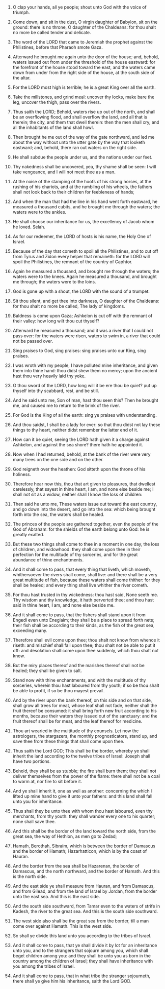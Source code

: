 1. O clap your hands, all ye people; shout unto God with the voice
of triumph.

1. Come down, and sit in the dust, O virgin daughter of Babylon, sit
on the ground: there is no throne, O daughter of the Chaldeans: for
thou shalt no more be called tender and delicate.

1. The word of the LORD that came to Jeremiah the prophet against
the Philistines, before that Pharaoh smote Gaza.

1. Afterward he brought me again unto the door of the house; and,
behold, waters issued out from under the threshold of the house
eastward: for the forefront of the house stood toward the east, and
the waters came down from under from the right side of the house, at
the south side of the altar.

2. For the LORD most high is terrible; he is a great King over all
the earth.

2. Take the millstones, and grind meal: uncover thy locks, make bare
the leg, uncover the thigh, pass over the rivers.

2. Thus saith the LORD; Behold, waters rise up out of the north, and
shall be an overflowing flood, and shall overflow the land, and all
that is therein; the city, and them that dwell therein: then the men
shall cry, and all the inhabitants of the land shall howl.

2. Then brought he me out of the way of the gate northward, and led
me about the way without unto the utter gate by the way that looketh
eastward; and, behold, there ran out waters on the right side.

3. He shall subdue the people under us, and the nations under our
feet.

3. Thy nakedness shall be uncovered, yea, thy shame shall be seen: I
will take vengeance, and I will not meet thee as a man.

3. At the noise of the stamping of the hoofs of his strong horses,
at the rushing of his chariots, and at the rumbling of his wheels, the
fathers shall not look back to their children for feebleness of hands;

3. And when the man that had the line in his hand went forth
eastward, he measured a thousand cubits, and he brought me through the
waters; the waters were to the ankles.

4. He shall choose our inheritance for us, the excellency of Jacob
whom he loved. Selah.

4. As for our redeemer, the LORD of hosts is his name, the Holy One
of Israel.

4. Because of the day that cometh to spoil all the Philistines, and
to cut off from Tyrus and Zidon every helper that remaineth: for the
LORD will spoil the Philistines, the remnant of the country of
Caphtor.

4. Again he measured a thousand, and brought me through the waters;
the waters were to the knees. Again he measured a thousand, and
brought me through; the waters were to the loins.

5. God is gone up with a shout, the LORD with the sound of a
trumpet.

5. Sit thou silent, and get thee into darkness, O daughter of the
Chaldeans: for thou shalt no more be called, The lady of kingdoms.

5. Baldness is come upon Gaza; Ashkelon is cut off with the remnant
of their valley: how long wilt thou cut thyself?

5. Afterward he measured a thousand; and it was a river that I could
not pass over: for the waters were risen, waters to swim in, a river
that could not be passed over.

6. Sing praises to God, sing praises: sing praises unto our King,
sing praises.

6. I was wroth with my people, I have polluted mine inheritance, and
given them into thine hand: thou didst shew them no mercy; upon the
ancient hast thou very heavily laid thy yoke.

6. O thou sword of
the LORD, how long will it be ere thou be quiet? put up thyself into
thy scabbard, rest, and be still.

6. And he said unto me, Son of man, hast thou seen this? Then he
brought me, and caused me to return to the brink of the river.

7. For God is the King of all the earth: sing ye praises with
understanding.

7. And thou saidst, I shall be a lady for ever: so that thou didst
not lay these things to thy heart, neither didst remember the latter
end of it.

7. How can it be quiet, seeing the LORD hath given it a charge
against Ashkelon, and against the sea shore? there hath he appointed
it.

7. Now when I had returned, behold, at the bank of the river were
very many trees on the one side and on the other.

8. God reigneth over the heathen: God sitteth upon the throne of his
holiness.

8. Therefore hear now this, thou that art given to pleasures, that
dwellest carelessly, that sayest in thine heart, I am, and none else
beside me; I shall not sit as a widow, neither shall I know the loss
of children:

8. Then said he unto me, These waters issue out toward the east
country, and go down into the desert, and go into the sea: which being
brought forth into the sea, the waters shall be healed.

9. The princes of the people are gathered together, even the people
of the God of Abraham: for the shields of the earth belong unto God:
he is greatly exalted.

9. But these two things shall come to thee in a moment
in one day, the loss of children, and widowhood: they shall come upon
thee in their perfection for the multitude of thy sorceries, and for
the great abundance of thine enchantments.

9. And it shall come to pass, that every thing that liveth, which
moveth, whithersoever the rivers shall come, shall live: and there
shall be a very great multitude of fish, because these waters shall
come thither: for they shall be healed; and every thing shall live
whither the river cometh.

10. For thou hast trusted in thy wickedness: thou hast said, None
seeth me. Thy wisdom and thy knowledge, it hath perverted thee; and
thou hast said in thine heart, I am, and none else beside me.

10. And it shall come to pass, that the fishers shall stand upon it
from Engedi even unto Eneglaim; they shall be a place to spread forth
nets; their fish shall be according to their kinds, as the fish of the
great sea, exceeding many.

11. Therefore shall evil come upon thee; thou shalt not know from
whence it riseth: and mischief shall fall upon thee; thou shalt not be
able to put it off: and desolation shall come upon thee suddenly,
which thou shalt not know.

11. But the miry places thereof and the marishes thereof shall not
be healed; they shall be given to salt.

12. Stand now with thine enchantments, and with the multitude of thy
sorceries, wherein thou hast laboured from thy youth; if so be thou
shalt be able to profit, if so be thou mayest prevail.

12. And by the river upon the bank thereof, on this side and on that
side, shall grow all trees for meat, whose leaf shall not fade,
neither shall the fruit thereof be consumed: it shall bring forth new
fruit according to his months, because their waters they issued out of
the sanctuary: and the fruit thereof shall be for meat, and the leaf
thereof for medicine.

13. Thou art wearied in the multitude of thy counsels. Let now the
astrologers, the stargazers, the monthly prognosticators, stand up,
and save thee from these things that shall come upon thee.

13. Thus saith the Lord GOD; This shall be the border, whereby ye
shall inherit the land according to the twelve tribes of Israel:
Joseph shall have two portions.

14. Behold, they shall be as stubble; the fire shall burn them; they
shall not deliver themselves from the power of the flame: there shall
not be a coal to warm at, nor fire to sit before it.

14. And ye shall inherit it, one as well as another: concerning the
which I lifted up mine hand to give it unto your fathers: and this
land shall fall unto you for inheritance.

15. Thus shall they be unto thee with whom thou hast laboured, even
thy merchants, from thy youth: they shall wander every one to his
quarter; none shall save thee.

15. And this shall be the border of the land toward the north side,
from the great sea, the way of Hethlon, as men go to Zedad;

16. Hamath, Berothah, Sibraim, which is between the border of Damascus and
the border of Hamath; Hazarhatticon, which is by the coast of Hauran.

17. And the border from the sea shall be Hazarenan, the border of
Damascus, and the north northward, and the border of Hamath. And this
is the north side.

18. And the east side ye shall measure from Hauran, and from
Damascus, and from Gilead, and from the land of Israel by Jordan, from
the border unto the east sea. And this is the east side.

19. And the south side southward, from Tamar even to the waters of
strife in Kadesh, the river to the great sea. And this is the south
side southward.

20. The west side also shall be the great sea from the border, till
a man come over against Hamath. This is the west side.

21. So shall ye divide this land unto you according to the tribes of
Israel.

22. And it shall come to pass, that ye shall divide it by lot for an
inheritance unto you, and to the strangers that sojourn among you,
which shall beget children among you: and they shall be unto you as
born in the country among the children of Israel; they shall have
inheritance with you among the tribes of Israel.

23. And it shall come to pass, that in what tribe the stranger
sojourneth, there shall ye give him his inheritance, saith the Lord
GOD.